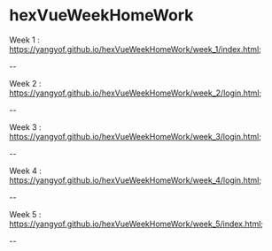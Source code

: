 # hexVueWeekHomeWork

Week 1 :
https://yangyof.github.io/hexVueWeekHomeWork/week_1/index.html;

--

Week 2 :
https://yangyof.github.io/hexVueWeekHomeWork/week_2/login.html;

--

Week 3 :
https://yangyof.github.io/hexVueWeekHomeWork/week_3/login.html;

--

Week 4 :
https://yangyof.github.io/hexVueWeekHomeWork/week_4/login.html;

--

Week 5 :
https://yangyof.github.io/hexVueWeekHomeWork/week_5/index.html;

--
